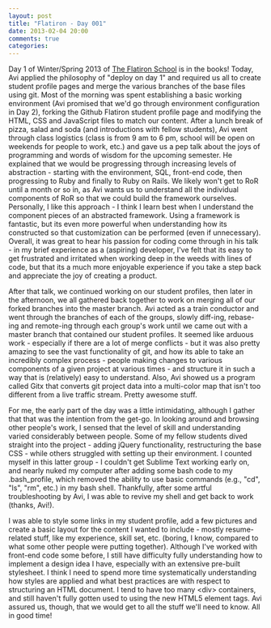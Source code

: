 ```yaml
---
layout: post
title: "Flatiron - Day 001"
date: 2013-02-04 20:00
comments: true
categories: 
---
```

Day 1 of Winter/Spring 2013 of <a href="http://www.flatironschool.com/" target="_blank">The Flatiron School</a> is in the books! Today, Avi applied the philosophy of "deploy on day 1" and required us all to create student profile pages and merge the various branches of the base files using git. Most of the morning was spent establishing a basic working environment (Avi promised that we'd go through environment configuration in Day 2), forking the Github Flatiron student profile page and modifying the HTML, CSS and JavaScript files to match our content. After a lunch break of pizza, salad and soda (and introductions with fellow students), Avi went through class logistics (class is from 9 am to 6 pm, school will be open on weekends for people to work, etc.) and gave us a pep talk about the joys of programming and words of wisdom for the upcoming semester. He explained that we would be progressing through increasing levels of abstraction - starting with the environment, SQL, front-end code, then progressing to Ruby and finally to Ruby on Rails. We likely won't get to RoR until a month or so in, as Avi wants us to understand all the individual components of RoR so that we could build the framework ourselves. Personally, I like this approach - I think I learn best when I understand the component pieces of an abstracted framework. Using a framework is fantastic, but its even more powerful when understanding how its constructed so that customization can be performed (even if unnecessary). Overall, it was great to hear his passion for coding come through in his talk - in my brief experience as a (aspiring) developer, I've felt that its easy to get frustrated and irritated when working deep in the weeds with lines of code, but that its a much more enjoyable experience if you take a step back and appreciate the joy of creating a product. 

After that talk, we continued working on our student profiles, then later in the afternoon, we all gathered back together to work on merging all of our forked branches into the master branch. Avi acted as a train conductor and went through the branches of each of the groups, slowly diff-ing, rebase-ing and remote-ing through each group's work until we came out with a master branch that contained our student profiles. It seemed like arduous work - especially if there are a lot of merge conflicts - but it was also pretty amazing to see the vast functionality of git, and how its able to take an incredibly complex process - people making changes to various components of a given project at various times - and structure it in such a way that is (relatively) easy to understand. Also, Avi showed us a program called Gitx that converts git project data into a multi-color map that isn't too different from a live traffic stream. Pretty awesome stuff.

For me, the early part of the day was a little intimidating, although I gather that that was the intention from the get-go. In looking around and browsing other people's work, I sensed that the level of skill and understanding varied considerably between people. Some of my fellow students dived straight into the project - adding jQuery functionality, restructuring the base CSS - while others struggled with setting up their environment. I counted myself in this latter group - I couldn't get Sublime Text working early on, and nearly nuked my computer after adding some bash code to my .bash_profile, which removed the ability to use basic commands (e.g., "cd", "ls", "rm", etc.) in my bash shell. Thankfully, after some artful troubleshooting by Avi, I was able to revive my shell and get back to work (thanks, Avi!). 

I was able to style some links in my student profile, add a few pictures and create a basic layout for the content I wanted to include - mostly resume-related stuff, like my experience, skill set, etc. (boring, I know, compared to what some other people were putting together). Although I've worked with front-end code some before, I still have difficulty fully understanding how to implement a design idea I have, especially with an extensive pre-built stylesheet. I think I need to spend more time systematically understanding how styles are applied and what best practices are with respect to structuring an HTML document. I tend to have too many \<div\> containers, and still haven't fully gotten used to using the new HTML5 element tags. Avi assured us, though, that we would get to all the stuff we'll need to know. All in good time!


